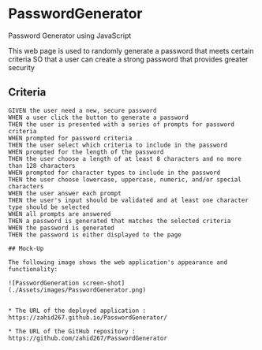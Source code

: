 # PasswordGenerator
Password Generator using JavaScript

This web page is used to randomly generate a password that meets certain criteria
SO that a user can create a strong password that provides greater security

## Criteria

```
GIVEN the user need a new, secure password
WHEN a user click the button to generate a password
THEN the user is presented with a series of prompts for password criteria
WHEN prompted for password criteria
THEN the user select which criteria to include in the password
WHEN prompted for the length of the password
THEN the user choose a length of at least 8 characters and no more than 128 characters
WHEN prompted for character types to include in the password
THEN the user choose lowercase, uppercase, numeric, and/or special characters
WHEN the user answer each prompt
THEN the user's input should be validated and at least one character type should be selected
WHEN all prompts are answered
THEN a password is generated that matches the selected criteria
WHEN the password is generated
THEN the password is either displayed to the page

## Mock-Up

The following image shows the web application's appearance and functionality:

![PasswordGeneration screen-shot](./Assets/images/PasswordGenerator.png)


* The URL of the deployed application : https://zahid267.github.io/PasswordGenerator/

* The URL of the GitHub repository : https://github.com/zahid267/PasswordGenerator
